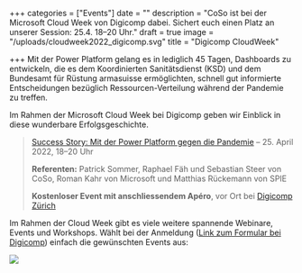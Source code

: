 +++
categories = ["Events"]
date = ""
description = "CoSo ist bei der Microsoft Cloud Week von Digicomp dabei. Sichert euch einen Platz an unserer Session: 25.4. 18–20 Uhr."
draft = true
image = "/uploads/cloudweek2022_digicomp.svg"
title = "Digicomp CloudWeek"

+++
Mit der Power Platform gelang es in lediglich 45 Tagen, Dashboards zu entwickeln, die es dem Koordinierten Sanitätsdienst (KSD) und dem Bundesamt für Rüstung armasuisse ermöglichten, schnell gut informierte Entscheidungen bezüglich Ressourcen-Verteilung während der Pandemie zu treffen.

Im Rahmen der Microsoft Cloud Week bei Digicomp geben wir Einblick in diese wunderbare Erfolgsgeschichte.

> [Success Story: Mit der Power Platform gegen die Pandemie](https://www.digicomp.ch/cloudweek/topicatnight-success-story-mit-der-power-platform-gegen-die-pandemie "Event bei Digicomp") – 25. April 2022, 18–20 Uhr
>
> **Referenten:** Patrick Sommer, Raphael Fäh und Sebastian Steer von CoSo, Roman Kahr von Microsoft und Matthias Rückemann von SPIE
>
> **Kostenloser Event mit anschliessendem Apéro**, vor Ort bei [Digicomp Zürich](https://www.digicomp.ch/kontakt/zuerich "Standort Digicomp Zürich")

Im Rahmen der Cloud Week gibt es viele weitere spannende Webinare, Events und Workshops. Wählt bei der Anmeldung ([Link zum Formular bei Digicomp](https://forms.office.com/pages/responsepage.aspx?id=a-OwJS4sUkWbQloPPyDOlf_xoHGrvAFMlkUW0I4yx61UMEwwQlRPS0xDVFdESUlETEQwTFg3QlFWNC4u "Anmeldeformular Digicomp")) einfach die gewünschten Events aus:

![](/uploads/bildschirmfoto-2022-03-15-um-11-00-10.png)